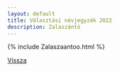 ```yaml
---
layout: default
title: Választási névjegyzék 2022
description: Zalaszántó
---
```


{% include Zalaszaantoo.html %}

[Vissza](./)